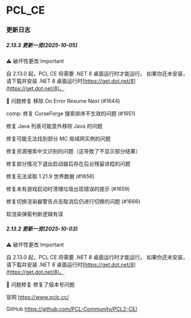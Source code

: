 # PCL_CE

### 更新日志

##### 2.13.3 更新一览(2025-10-05)
⚠️ 破坏性更改
Important

自 2.13.0 起，PCL CE 将需要 .NET 8 桌面运行时才能运行。
如果你还未安装，请下载并安装 .NET 8 桌面运行时[https://get.dot.net/8](https://get.dot.net/8)。

🐛 问题修复
移除 On Error Resume Next (#1644)

comp: 修复 CurseForge 搜索排序不生效的问题 (#1651)

修复 Java 列表可能意外移除 Java 的问题

修复可能无法找到部分 MC 局域网实例的问题

修复资源搜索中文识别的问题（这导致了不显示部分结果）

修复部分情况下退出启动器后存在后台残留进程的问题

修复无法读取 1.21.9 世界数据 (#1656)

修复未有游戏启动时清理垃圾出现错误的提示 (#1659)

修复切换渲染器警告点击取消后仍进行切换的问题 (#1666)

软渲染弹窗判断逻辑有误

##### 2.13.2 更新一览(2025-10-03)
⚠️ 破坏性更改
Important

自 2.13.0 起，PCL CE 将需要 .NET 8 桌面运行时才能运行。
如果你还未安装，请下载并安装 .NET 8 桌面运行时[https://get.dot.net/8](https://get.dot.net/8)。

🐛 问题修复
修复了版本号问题

官网 <https://www.pclc.cc/>

GitHub <https://github.com/PCL-Community/PCL2-CE/>